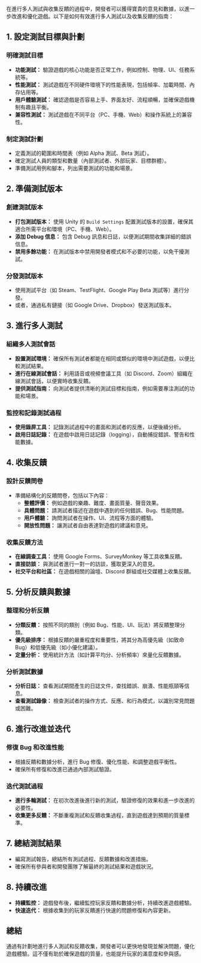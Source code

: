 在進行多人測試與收集反饋的過程中，開發者可以獲得寶貴的意見和數據，以進一步改進和優化遊戲。以下是如何有效進行多人測試以及收集反饋的指南：

## **1. 設定測試目標與計劃**

### **明確測試目標**
- **功能測試：** 驗證遊戲的核心功能是否正常工作，例如控制、物理、UI、任務系統等。
- **性能測試：** 測試遊戲在不同硬件環境下的性能表現，包括幀率、加載時間、內存佔用等。
- **用戶體驗測試：** 確認遊戲是否容易上手、界面友好、流程順暢，並確保遊戲機制有趣且平衡。
- **兼容性測試：** 測試遊戲在不同平台（PC、手機、Web）和操作系統上的兼容性。

### **制定測試計劃**
- 定義測試的範圍和時間表（例如 Alpha 測試、Beta 測試）。
- 確定測試人員的類型和數量（內部測試者、外部玩家、目標群體）。
- 準備測試用例和腳本，列出需要測試的功能和場景。

## **2. 準備測試版本**

### **創建測試版本**
- **打包測試版本：** 使用 Unity 的 `Build Settings` 配置測試版本的設置，確保其適合所需平台和環境（PC、手機、Web）。
- **添加 Debug 信息：** 包含 Debug 訊息和日誌，以便測試期間收集詳細的錯誤信息。
- **禁用多餘功能：** 在測試版本中禁用開發者模式和不必要的功能，以免干擾測試。

### **分發測試版本**
- 使用測試平台（如 Steam、TestFlight、Google Play Beta 測試等）進行分發。
- 或者，通過私有鏈接（如 Google Drive、Dropbox）發送測試版本。

## **3. 進行多人測試**

### **組織多人測試會話**
- **設置測試環境：** 確保所有測試者都能在相同或類似的環境中測試遊戲，以便比較測試結果。
- **進行在線測試會話：** 利用語音或視頻會議工具（如 Discord、Zoom）組織在線測試會話，以便實時收集反饋。
- **提供測試指南：** 向測試者提供清晰的測試目標和指南，例如需要專注測試的功能和場景。

### **監控和記錄測試過程**
- **使用錄屏工具：** 記錄測試過程中的畫面和測試者的反應，以便後續分析。
- **啟用日誌記錄：** 在遊戲中啟用日誌記錄（logging），自動捕捉錯誤、警告和性能數據。

## **4. 收集反饋**

### **設計反饋問卷**
- 準備結構化的反饋問卷，包括以下內容：
  - **整體評價：** 例如遊戲的樂趣、難度、畫面質量、聲音效果。
  - **具體問題：** 請測試者描述在遊戲中遇到的任何錯誤、Bug、性能問題。
  - **用戶體驗：** 詢問測試者在操作、UI、流程等方面的體驗。
  - **開放性問題：** 讓測試者自由表達對遊戲的建議和意見。

### **收集反饋方法**
- **在線調查工具：** 使用 Google Forms、SurveyMonkey 等工具收集反饋。
- **直接訪談：** 與測試者進行一對一的訪談，獲取更深入的意見。
- **社交平台和社區：** 在遊戲相關的論壇、Discord 群組或社交媒體上收集反饋。

## **5. 分析反饋與數據**

### **整理和分析反饋**
- **分類反饋：** 按照不同的類別（例如 Bug、性能、UI、玩法）將反饋整理分類。
- **優先級排序：** 根據反饋的嚴重程度和重要性，將其分為高優先級（如致命 Bug）和低優先級（如小優化建議）。
- **定量分析：** 使用統計方法（如計算平均分、分析頻率）來量化反饋數據。

### **分析測試數據**
- **分析日誌：** 查看測試期間產生的日誌文件，查找錯誤、崩潰、性能瓶頸等信息。
- **查看測試錄像：** 檢查測試者的操作方式、反應、和行為模式，以識別常見問題或困難。

## **6. 進行改進並迭代**

### **修復 Bug 和改進性能**
- 根據反饋和數據分析，進行 Bug 修復、優化性能、和調整遊戲平衡性。
- 確保所有修復和改進已通過內部測試驗證。

### **迭代測試過程**
- **進行多輪測試：** 在初次改進後進行新的測試，驗證修復的效果和進一步改進的必要性。
- **收集更多反饋：** 不斷重複測試和反饋收集過程，直到遊戲達到預期的質量標準。

## **7. 總結測試結果**

- 編寫測試報告，總結所有測試過程、反饋數據和改進措施。
- 確保所有參與者和開發團隊了解最終的測試結果和遊戲狀況。

## **8. 持續改進**

- **持續監控：** 遊戲發布後，繼續監控玩家反饋和數據分析，持續改進遊戲體驗。
- **快速迭代：** 根據收集到的玩家反饋進行快速的問題修復和內容更新。

## **總結**

通過有計劃地進行多人測試和反饋收集，開發者可以更快地發現並解決問題，優化遊戲體驗。這不僅有助於確保遊戲的質量，也能提升玩家的滿意度和參與感。
